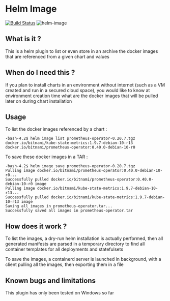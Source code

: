 # Helm Image

[![Build Status](https://travis-ci.com/cvila84/helm-image.svg?branch=master)](https://travis-ci.com/cvila84/helm-image)
![helm-image](https://cvila84.github.io/helm-image/assets/logo.png)

## What is it ?

This is a helm plugin to list or even store in an archive the docker images that are referenced from a given chart and values

## When do I need this ?

If you plan to install charts in an environment without internet (such as a VM created and run in a secured cloud space), you would like to know at environment creation time what are the docker images that will be pulled later on during chart installation 

## Usage

To list the docker images referenced by a chart :
```
-bash-4.2$ helm image list prometheus-operator-0.20.7.tgz
docker.io/bitnami/kube-state-metrics:1.9.7-debian-10-r13
docker.io/bitnami/prometheus-operator:0.40.0-debian-10-r0
```

To save these docker images in a TAR :
```
-bash-4.2$ helm image save prometheus-operator-0.20.7.tgz
Pulling image docker.io/bitnami/prometheus-operator:0.40.0-debian-10-r0...
Successfully pulled docker.io/bitnami/prometheus-operator:0.40.0-debian-10-r0 image
Pulling image docker.io/bitnami/kube-state-metrics:1.9.7-debian-10-r13...
Successfully pulled docker.io/bitnami/kube-state-metrics:1.9.7-debian-10-r13 image
Saving all images in prometheus-operator.tar...
Successfully saved all images in prometheus-operator.tar
```

## How does it work ?

To list the images, a dry-run helm installation is actually performed, then all generated manifests are parsed in a temporary directory to find all container templates for all deployments and statefulsets

To save the images, a containerd server is launched in background, with a client pulling all the images, then exporting them in a file

## Known bugs and limitations

This plugin has only been tested on Windows so far

 